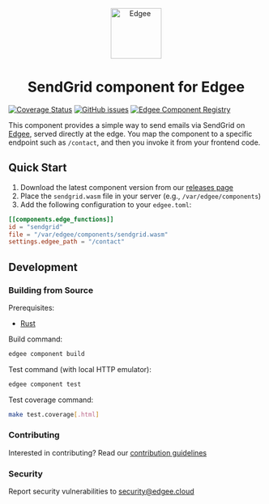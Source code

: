 <div align="center">
<p align="center">
  <a href="https://www.edgee.cloud">
    <picture>
      <source media="(prefers-color-scheme: dark)" srcset="https://cdn.edgee.cloud/img/component-dark.svg">
      <img src="https://cdn.edgee.cloud/img/component.svg" height="100" alt="Edgee">
    </picture>
  </a>
</p>
</div>

<h1 align="center">SendGrid component for Edgee</h1>

[![Coverage Status](https://coveralls.io/repos/github/edgee-cloud/sendgrid-component/badge.svg)](https://coveralls.io/github/edgee-cloud/sendgrid-component)
[![GitHub issues](https://img.shields.io/github/issues/edgee-cloud/sendgrid-component.svg)](https://github.com/edgee-cloud/sendgrid-component/issues)
[![Edgee Component Registry](https://img.shields.io/badge/Edgee_Component_Registry-Public-green.svg)](https://www.edgee.cloud/edgee/sendgrid)


This component provides a simple way to send emails via SendGrid on [Edgee](https://www.edgee.cloud),
served directly at the edge. You map the component to a specific endpoint such as `/contact`, and
then you invoke it from your frontend code.


## Quick Start

1. Download the latest component version from our [releases page](../../releases)
2. Place the `sendgrid.wasm` file in your server (e.g., `/var/edgee/components`)
3. Add the following configuration to your `edgee.toml`:

```toml
[[components.edge_functions]]
id = "sendgrid"
file = "/var/edgee/components/sendgrid.wasm"
settings.edgee_path = "/contact"
```

## Development

### Building from Source
Prerequisites:
- [Rust](https://www.rust-lang.org/tools/install)

Build command:
```bash
edgee component build
```

Test command (with local HTTP emulator):
```bash
edgee component test
```

Test coverage command:
```bash
make test.coverage[.html]
```

### Contributing
Interested in contributing? Read our [contribution guidelines](./CONTRIBUTING.md)

### Security
Report security vulnerabilities to [security@edgee.cloud](mailto:security@edgee.cloud)
